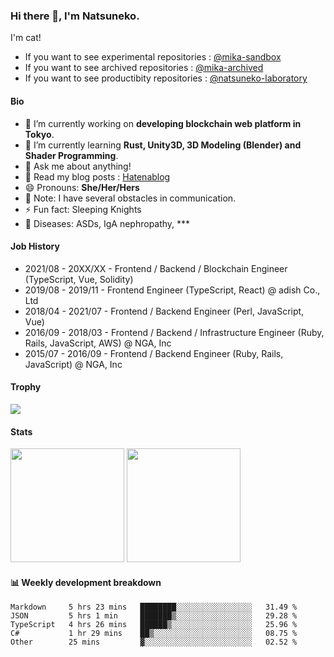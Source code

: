 ### Hi there 👋, I'm Natsuneko.

I'm cat!

* If you want to see experimental repositories : [@mika-sandbox](https://github.com/mika-sandbox)
* If you want to see archived repositories : [@mika-archived](https://github.com/mika-archived)
* If you want to see productibity repositories : [@natsuneko-laboratory](https://github.com/natsuneko-laboratory)


#### Bio

<!--
**mika-f/mika-f** is a ✨ _special_ ✨ repository because its `README.md` (this file) appears on your GitHub profile.

Here are some ideas to get you started:

- 🔭 I’m currently working on ...
- 🌱 I’m currently learning ...
- 👯 I’m looking to collaborate on ...
- 🤔 I’m looking for help with ...
- 💬 Ask me about ...
- 📫 How to reach me: ...
- 😄 Pronouns: ...
- ⚡ Fun fact: ...
-->

- 🔭 I’m currently working on **developing blockchain web platform in Tokyo**.
- 🌱 I’m currently learning **Rust, Unity3D, 3D Modeling (Blender) and Shader Programming**.
- 💬 Ask me about anything!
- 📝 Read my blog posts : [Hatenablog](https://mikazuki.hatenablog.jp/)
- 😄 Pronouns: **She/Her/Hers**
- 📓 Note: I have several obstacles in communication.
- ⚡ Fun fact: Sleeping Knights
- 🏥 Diseases: ASDs, IgA nephropathy, ***

#### Job History

* 2021/08 - 20XX/XX - Frontend / Backend / Blockchain Engineer (TypeScript, Vue, Solidity)
* 2019/08 - 2019/11 - Frontend Engineer (TypeScript, React) @ adish Co., Ltd
* 2018/04 - 2021/07 - Frontend / Backend Engineer (Perl, JavaScript, Vue)
* 2016/09 - 2018/03 - Frontend / Backend / Infrastructure Engineer (Ruby, Rails, JavaScript, AWS) @ NGA, Inc
* 2015/07 - 2016/09 - Frontend / Backend Engineer (Ruby, Rails, JavaScript) @ NGA, Inc

#### Trophy

<img src="https://github-profile-trophy.vercel.app/?username=mika-f&no-frame=true&row=1&column=6" />

#### Stats

<p>
  <img src="https://github-readme-stats.vercel.app/api?username=mika-f" height="182" />
  <img src="https://github-readme-stats.vercel.app/api/top-langs/?username=mika-f&layout=compact" height="182" />
</p>


#### 📊 Weekly development breakdown

<!--START_SECTION:waka-->

```text
Markdown     5 hrs 23 mins   ████████░░░░░░░░░░░░░░░░░   31.49 %
JSON         5 hrs 1 min     ███████▒░░░░░░░░░░░░░░░░░   29.28 %
TypeScript   4 hrs 26 mins   ██████▒░░░░░░░░░░░░░░░░░░   25.96 %
C#           1 hr 29 mins    ██▒░░░░░░░░░░░░░░░░░░░░░░   08.75 %
Other        25 mins         ▓░░░░░░░░░░░░░░░░░░░░░░░░   02.52 %
```

<!--END_SECTION:waka-->
